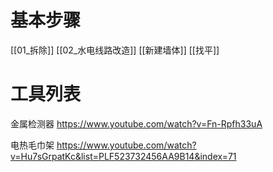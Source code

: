 
# 基本步骤

[[01_拆除]]
[[02_水电线路改造]]
[[新建墙体]]
[[找平]]

# 工具列表


金属检测器
https://www.youtube.com/watch?v=Fn-Rpfh33uA

电热毛巾架
https://www.youtube.com/watch?v=Hu7sGrpatKc&list=PLF523732456AA9B14&index=71

